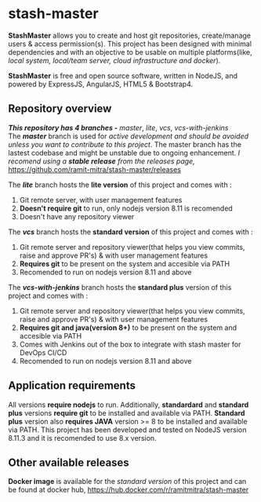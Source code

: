 # stash-master  
**StashMaster** allows you to create and host git repositories, create/manage users & access permission(s). This project has been designed with minimal dependencies and with an objective to be usable on multiple platforms(like, _local system, local/team server, cloud infrastructure and docker_).  

**StashMaster** is free and open source software, written in NodeJS, and powered by ExpressJS, AngularJS, HTML5 & Bootstrap4.  

## Repository overview
_**This repository has 4 branches -**_  _master_, _lite_, _vcs_, _vcs-with-jenkins_   
The **_master_** branch is used for _active development and should be avoided unless you want to contribute to this project_. The master branch has the lastest codebase and might be unstable due to ongoing enhancement. _I recomend using a **stable release** from the *releases page*,_ https://github.com/ramit-mitra/stash-master/releases

The **_lite_** branch hosts the **lite version** of this project and comes with :  
1. Git remote server, with user management features
2. **Doesn't require git** to run, only nodejs version 8.11 is recomended  
3. Doesn't have any repository viewer  
   
The **_vcs_** branch hosts the **standard version** of this project and comes with :  
1. Git remote server and repository viewer(that helps you view commits, raise and approve PR's) & with user management features   
2. **Requires git** to be present on the system and accesible via PATH
3. Recomended to run on nodejs version 8.11 and above
   
The **_vcs-with-jenkins_** branch hosts the **standard plus** version of this project and comes with :  
1. Git remote server and repository viewer(that helps you view commits, raise and approve PR's) & with user management features   
2. **Requires git and java(version 8+)** to be present on the system and accesible via PATH
3. Comes with Jenkins out of the box to integrate with stash master for DevOps CI/CD 
4. Recomended to run on nodejs version 8.11 and above

## Application requirements
All versions **require nodejs** to run. Additionally, **standardard** and **standard plus** versions **require git** to be installed and available via PATH. **Standard plus** version also **requires JAVA** version >= 8 to be installed and available via PATH. This project has been developed and tested on NodeJS version 8.11.3 and it is recomended to use 8.x version.

## Other available releases
**Docker image** is available for the _standard version_ of this project and can be found at docker hub, https://hub.docker.com/r/ramitmitra/stash-master

